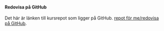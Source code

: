 #### Redovisa på GitHub

Det här är länken till kursrepot som ligger på GitHub. [repot för me/redovisa på GitHub](https://github.com/AsaTirsen/oophp-redovisa).
